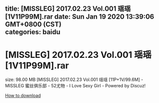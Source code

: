 
title: [MISSLEG] 2017.02.23 Vol.001 瑶瑶[1V11P99M].rar
date: Sun Jan 19 2020 13:39:06 GMT+0800 (CST)    
categories: baidu
---

# [MISSLEG] 2017.02.23 Vol.001 瑶瑶[1V11P99M].rar
size: 98.00 MB
 [MISSLEG] 2017.02.23 Vol.001 瑶瑶 [11P+1V/99.6M] - MISSLEG 蜜丝俱乐部 - 52尤物 - I Love Sexy Girl - Powered by Discuz!
 

[How to download](https://bpcam.bemobtrk.com/go/2ceec3aa-1ca2-46d6-b9ff-aaa5c184517c?jno=39)
